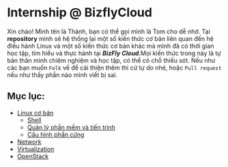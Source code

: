 ﻿# Internship @ BizflyCloud
Xin chào! Mình tên là Thành, bạn có thể gọi mình là Tom cho dễ nhớ. Tại **repository** mình sẽ hệ thống lại một số kiến thức cơ bản liên quan đến hệ điều hành Linux và một số kiến thức cơ bản khác mà mình đã có thời gian học tập, tìm hiểu và thực hành tại ***BizFly Cloud***.Mọi kiến thức trong này là tự bản thân mình chiêm nghiệm và học tập, có thể có chỗ thiếu sót. Nếu như các bạn muốn `Folk` về để cải thiện thêm thì cứ tự do nhé, hoặc `Pull request` nếu như thấy phần nào mình viết bị sai.
## Mục lục:

 - [Linux cơ bản](https://github.com/tomtpc/Intern-BizflyCloud/tree/main/Linux)
	- [Shell](https://github.com/tomtpc/Intern-BizflyCloud/blob/main/Linux/Shell.md)
	- [Quản lý phần mềm và tiến trình](https://github.com/tomtpc/Intern-BizflyCloud/blob/main/Linux/Manage%20Software%20%26%20Processes.md)
	- [Cấu hình phần cứng]()
 - [Network]()
 - [Virtualization]()
 - [OpenStack]()

